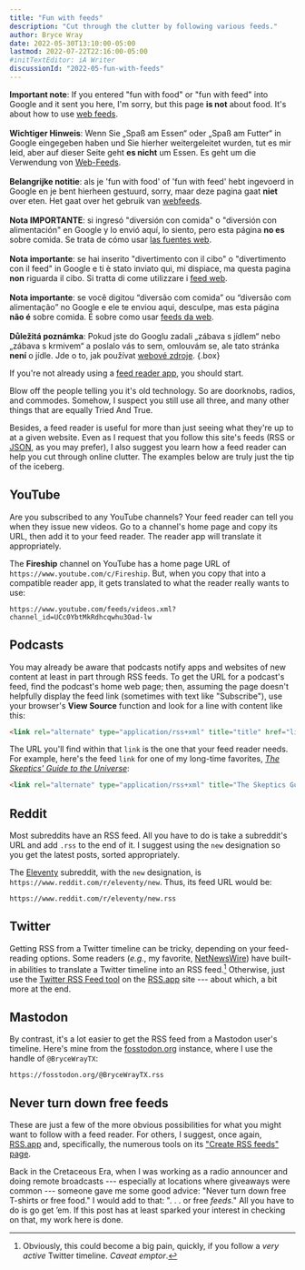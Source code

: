 ```yaml
---
title: "Fun with feeds"
description: "Cut through the clutter by following various feeds."
author: Bryce Wray
date: 2022-05-30T13:10:00-05:00
lastmod: 2022-07-22T22:16:00-05:00
#initTextEditor: iA Writer
discussionId: "2022-05-fun-with-feeds"
---
```


<strong class="red">Important note</strong>: If you entered "fun with food" or "fun with feed" into Google and it sent you here, I'm sorry, but this page <strong class="red">is not</strong> about food. It's about how to use [web feeds](https://en.wikipedia.org/wiki/Web_feed).\
\
<strong class="red">Wichtiger Hinweis</strong>: Wenn Sie „Spaß am Essen“ oder „Spaß am Futter“ in Google eingegeben haben und Sie hierher weitergeleitet wurden, tut es mir leid, aber auf dieser Seite geht <strong class="red">es nicht</strong> um Essen. Es geht um die Verwendung von [Web-Feeds](https://de.wikipedia.org/wiki/RSS_(Web-Feed)).\
\
<strong class="red">Belangrijke notitie</strong>: als je 'fun with food' of 'fun with feed' hebt ingevoerd in Google en je bent hierheen gestuurd, sorry, maar deze pagina gaat <strong class="red">niet</strong> over eten. Het gaat over het gebruik van [webfeeds](https://nl.wikipedia.org/wiki/Webfeed).\
\
<strong class="red">Nota IMPORTANTE</strong>: si ingresó "diversión con comida" o "diversión con alimentación" en Google y lo envió aquí, lo siento, pero esta página <strong class="red">no es</strong> sobre comida. Se trata de cómo usar [las fuentes web](https://es.wikipedia.org/wiki/Fuente_web).\
\
<strong class="red">Nota importante</strong>: se hai inserito "divertimento con il cibo" o "divertimento con il feed" in Google e ti è stato inviato qui, mi dispiace, ma questa pagina <strong class="red">non</strong> riguarda il cibo. Si tratta di come utilizzare i [feed web](https://it.wikipedia.org/wiki/RSS).\
\
<strong class="red">Nota importante</strong>: se você digitou “diversão com comida” ou “diversão com alimentação” no Google e ele te enviou aqui, desculpe, mas esta página <strong class="red">não é</strong> sobre comida. É sobre como usar [feeds da web](https://pt.wikipedia.org/wiki/RSS).\
\
<strong class="red">Důležitá poznámka</strong>: Pokud jste do Googlu zadali „zábava s jídlem“ nebo „zábava s krmivem“ a poslalo vás to sem, omlouvám se, ale tato stránka <strong class="red">není</strong> o jídle. Jde o to, jak používat [webové zdroje](https://cs.wikipedia.org/wiki/RSS).
{.box}

If you're not already using a [feed reader app](https://en.wikipedia.org/wiki/RSS), you should start.

Blow off the people telling you it's old technology. So are doorknobs, radios, and commodes. Somehow, I suspect you still use all three, and many other things that are equally Tried And True.

Besides, a feed reader is useful for more than just seeing what they're up to at a given website. Even as I request that you follow this site's feeds (RSS or [JSON](https://jsonfeed.org), as you may prefer), I also suggest you learn how a feed reader can help you cut through online clutter. The examples below are truly just the tip of the iceberg.

## YouTube

Are you subscribed to any YouTube channels? Your feed reader can tell you when they issue new videos. Go to a channel's home page and copy its URL, then add it to your feed reader. The reader app will translate it appropriately.

The **Fireship** channel on YouTube has a home page URL of `https://www.youtube.com/c/Fireship`. But, when you copy that into a compatible reader app, it gets translated to what the reader really wants to use:

```plaintext
https://www.youtube.com/feeds/videos.xml?channel_id=UCc0YbtMkRdhcqwhu3Oad-lw
```

## Podcasts

You may already be aware that podcasts notify apps and websites of new content at least in part through RSS feeds. To get the URL for a podcast's feed, find the podcast's home web page; then, assuming the page doesn't helpfully display the feed link (sometimes with text like "Subscribe"), use your browser's **View Source** function and look for a line with content like this:

```html
<link rel="alternate" type="application/rss+xml" title="title" href="link" />
```

The URL you'll find within that `link` is the one that your feed reader needs. For example, here's the feed `link`  for one of my long-time favorites, [*The Skeptics' Guide to the Universe*](https://www.theskepticsguide.org):

```html
<link rel="alternate" type="application/rss+xml" title="The Skeptics Guide to the Universe &raquo; Home Comments Feed" href="https://www.theskepticsguide.org/home/feed" />
```

## Reddit

Most subreddits have an RSS feed. All you have to do is take a subreddit's URL and add `.rss` to the end of it. I suggest using the `new` designation so you get the latest posts, sorted appropriately.

The [Eleventy](https://11ty.dev) subreddit, with the `new` designation, is `https://www.reddit.com/r/eleventy/new`. Thus, its feed URL would be:

```plaintext
https://www.reddit.com/r/eleventy/new.rss
```

## Twitter

Getting RSS from a Twitter timeline can be tricky, depending on your feed-reading options. Some readers (*e.g.*, my favorite, [NetNewsWire](https://netnewswire.com)) have built-in abilities to translate a Twitter timeline into an RSS feed.[^noise] Otherwise, just use the [Twitter RSS Feed tool](https://rss.app/rss-feed/create-twitter-rss-feed) on the [RSS.app](https://rss.app) site --- about which, a bit more at the end.

[^noise]: Obviously, this could become a big pain, quickly, if you follow a *very active* Twitter timeline. *Caveat emptor*.

## Mastodon

By contrast, it's a lot easier to get the RSS feed from a Mastodon user's timeline. Here's mine from the [fosstodon.org](https://fosstodon.org) instance, where I use the handle of `@BryceWrayTX`:

```plaintext
https://fosstodon.org/@BryceWrayTX.rss
```

## Never turn down free feeds

These are just a few of the more obvious possibilities for what you might want to follow with a feed reader. For others, I suggest, once again, [RSS.app](https://rss.app) and, specifically, the numerous tools on its ["Create RSS feeds" page](https://rss.app/rss-feed).

Back in the Cretaceous Era, when I was working as a radio announcer and doing remote broadcasts --- especially at locations where giveaways were common --- someone gave me some good advice: "Never turn down free T-shirts or free food." I would add to that: ". . . or free *feeds*." All you have to do is go get ’em. If this post has at least sparked your interest in checking on that, my work here is done.
